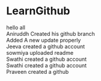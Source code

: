 
# LearnGithub  
hello all\
Aniruddh Created his github branch<br>
Added A new update properly  
Jeeva created a github account  
sowmiya uploaded readme  
Swathi created a github account  
Swathi created a github account  
Praveen created a github  

